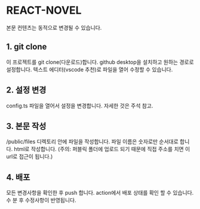 # REACT-NOVEL
본문 컨텐츠는 동적으로 변경될 수 있습니다.

## 1. git clone
이 프로젝트를 git clone(다운로드)합니다. github desktop을 설치하고 원하는 경로로 설정합니다.
텍스트 에디터(vscode 추천)로 파일을 열어 수정할 수 있습니다.

## 2. 설정 변경
config.ts 파일을 열어서 설정을 변경합니다. 자세한 것은 주석 참고.

## 3. 본문 작성
/public/files 디렉토리 안에 파일을 작성합니다. 파일 이름은 숫자로만 순서대로 합니다.
html로 작성합니다.
(주의: 퍼블릭 폴더에 업로드 되기 때문에 직접 주소를 치면 이 url로 접근이 됩니다.)  

## 4. 배포
모든 변경사항을 확인한 후 push 합니다. action에서 배포 상태를 확인 할 수 있습니다. 수 분 후 수정사항이 반영됩니다.
